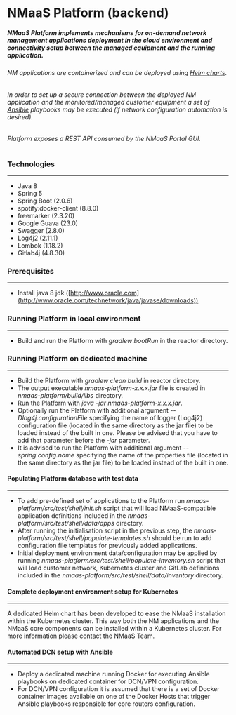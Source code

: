 # NMaaS Platform (backend)

##### NMaaS Platform implements mechanisms for on-demand network management applications deployment in the cloud environment and connectivity setup between the managed equipment and the running application.

###### NM applications are containerized and can be deployed using [Helm charts](https://helm.sh/).
###### In order to set up a secure connection between the deployed NM application and the monitored/managed customer equipment a set of [Ansible](https://www.ansible.com/) playbooks may be executed (if network configuration automation is desired).

###### Platform exposes a REST API consumed by the NMaaS Portal GUI.
#
### Technologies
---
 * Java 8
 * Spring 5
 * Spring Boot (2.0.6)
 * spotify:docker-client (8.8.0)
 * freemarker (2.3.20)
 * Google Guava (23.0)
 * Swagger (2.8.0)
 * Log4j2 (2.11.1)
 * Lombok (1.18.2)
 * Gitlab4j (4.8.30)

### Prerequisites
---
  + Install java 8 jdk ([http://www.oracle.com](http://www.oracle.com/technetwork/java/javase/downloads))
  
### Running Platform in local environment
---
  + Build and run the Platform with *gradlew bootRun* in the reactor directory.

### Running Platform on dedicated machine
---
  + Build the Platform with *gradlew clean build* in reactor directory.
  + The output executable *nmaas-platform-x.x.x.jar* file is created in *nmaas-platform/build/libs* directory.
  + Run the Platform with *java -jar nmaas-platform-x.x.x.jar*.
  + Optionally run the Platform with additional argument *--Dlog4j.configurationFile* specifying the name of logger (Log4j2) configuration file (located in the same directory as the jar file) to be loaded instead of the built in one. Please be advised that you have to add that parameter before the *-jar* parameter.
  + It is advised to run the Platform with additional argument *--spring.config.name* specifying the name of the properties file (located in the same directory as the jar file) to be loaded instead of the built in one.

#### Populating Platform database with test data
---
  + To add pre-defined set of applications to the Platform run *nmaas-platform/src/test/shell/init.sh* script that will load NMaaS-compatible application definitions included in the *nmaas-platform/src/test/shell/data/apps* directory.
  + After running the initialisation script in the previous step, the *nmaas-platform/src/test/shell/populate-templates.sh* should be run to add configuration file templates for previously added applications.
  + Initial deployment environment data/configuration may be applied by running *nmaas-platform/src/test/shell/populate-inventory.sh* script that will load customer network, Kubernetes cluster and GitLab definitions included in the *nmaas-platform/src/test/shell/data/inventory* directory.

#### Complete deployment environment setup for Kubernetes
---
  A dedicated Helm chart has been developed to ease the NMaaS installation within the Kubernetes cluster. This way both the NM applications and the NMaaS core components can be installed within a Kubernetes cluster. For more information please contact the NMaaS Team.

#### Automated DCN setup with Ansible
---
  + Deploy a dedicated machine running Docker for executing Ansible playbooks on dedicated container for DCN/VPN configuration.
  + For DCN/VPN configuration it is assumed that there is a set of Docker container images available on one of the Docker Hosts that trigger Ansible playbooks responsible for core routers configuration.